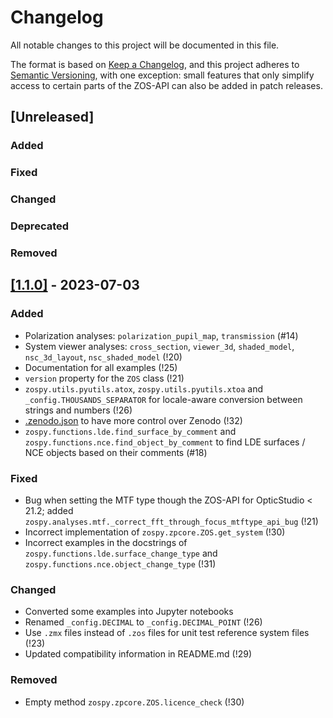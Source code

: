 # Changelog

All notable changes to this project will be documented in this file.

The format is based on [Keep a Changelog](https://keepachangelog.com/en/1.0.0/),
and this project adheres to [Semantic Versioning](https://semver.org/spec/v2.0.0.html),
with one exception: small features that only simplify access to certain parts of the
ZOS-API can also be added in patch releases.

## [Unreleased]

### Added

### Fixed

### Changed

### Deprecated

### Removed

## [[1.1.0]](https://github.com/MREYE-LUMC/ZOSPy/releases/tag/v1.1.0) - 2023-07-03

### Added

- Polarization analyses: `polarization_pupil_map`, `transmission` (#14)
- System viewer analyses: `cross_section`, `viewer_3d`, `shaded_model`, `nsc_3d_layout`, `nsc_shaded_model` (!20)
- Documentation for all examples (!25)
- `version` property for the `ZOS` class (!21)
- `zospy.utils.pyutils.atox`, `zospy.utils.pyutils.xtoa` and `_config.THOUSANDS_SEPARATOR` for locale-aware conversion between strings and numbers (!26)
- [.zenodo.json](.zenodo.json) to have more control over Zenodo (!32)
- `zospy.functions.lde.find_surface_by_comment` and `zospy.functions.nce.find_object_by_comment` to find LDE surfaces / NCE objects based on their comments (#18)

### Fixed

- Bug when setting the MTF type though the ZOS-API for OpticStudio < 21.2; added `zospy.analyses.mtf._correct_fft_through_focus_mtftype_api_bug` (!21)
- Incorrect implementation of `zospy.zpcore.ZOS.get_system` (!30)
- Incorrect examples in the docstrings of `zospy.functions.lde.surface_change_type` and `zospy.functions.nce.object_change_type` (!31)

### Changed

- Converted some examples into Jupyter notebooks
- Renamed `_config.DECIMAL` to `_config.DECIMAL_POINT` (!26)
- Use `.zmx` files instead of `.zos` files for unit test reference system files (!23)
- Updated compatibility information in README.md (!29)

### Removed

- Empty method `zospy.zpcore.ZOS.licence_check` (!30)
